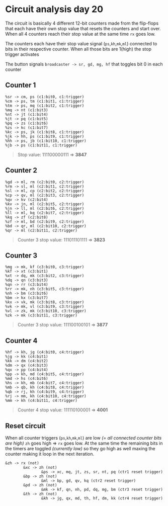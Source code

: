 # Circuit analysis day 20

The circuit is basically 4 different 12-bit counters made from the flip-flops that each have their own stop value that resets the counters and start over. When all 4 counters reach their stop value at the same time `rx` goes low.

The counters each have their stop value signal (`ps`,`kh`,`mk`,`ml`) connected to bits in their respective counter. When all those bits are 1(high) the stop trigger activates

The button signals `broadcaster -> sr, gd, mg, hf` that toggles bit 0 in each counter

## Counter 1

```text
%sr -> cm, ps (c1:bit0, c1:trigger)
%cm -> ps, tm (c1:bit1, c1:trigger)
%tm -> ps, mq (c1:bit2, c1:trigger)
%mq -> nt (c1:bit3)
%nt -> jt (c1:bit4)
%jt -> pq (c1:bit5)
%pq -> zs (c1:bit6)
%zs -> kc (c1:bit7)
%kc -> ps, jk (c1:bit8, c1:trigger)
%jk -> hh, ps (c1:bit9, c1:trigger)
%hh -> ps, jb (c1:bit10, c1:trigger)
%jb -> ps (c1:bit11, c1:trigger)
```

> Stop value: 111100000111 => __3847__

## Counter 2

```text
%gd -> ml, rm (c2:bit0, c2:trigger)
%rm -> sl, ml (c2:bit1, c2:trigger)
%sl -> ml, cp (c2:bit2, c2:trigger)
%cp -> qv, ml (c2:bit3, c2:trigger)
%qv -> kv (c2:bit4)
%kv -> jn, ml (c2:bit5, c2:trigger)
%jn -> ll, ml (c2:bit6, c2:trigger)
%ll -> ml, kq (c2:bit7, c2:trigger)
%kq -> zf (c2:bit8)
%zf -> ml, bd (c2:bit9, c2:trigger)
%bd -> qr, ml (c2:bit10, c2:trigger)
%qr -> ml (c2:bit11, c2:trigger)
```

> Counter 3 stop value: 111011101111 => __3823__

## Counter 3

```text
%mg -> mk, kf (c3:bit0, c3:trigger)
%kf -> xt (c3:bit1)
%xt -> dq, mk (c3:bit2, c3:trigger)
%dq -> qn (c3:bit3)
%qn -> rr (c3:bit4)
%rr -> mk, nh (c3:bit5, c3:trigger)
%nh -> bm (c3:bit6)
%bm -> kx (c3:bit7)
%kx -> vk, mk (c3:bit8, c3:trigger)
%vk -> mk, vl (c3:bit9, c3:trigger)
%vl -> zk, mk (c3:bit10, c3:trigger)
%zk -> mk (c3:bit11, c3:trigger)
```

> Counter 3 stop value: 111100100101 => __3877__

## Counter 4

```text
%hf -> kh, jg (c4:bit0, c4:trigger)
%jg -> kk (c4:bit1)
%kk -> dm (c4:bit2)
%dm -> qx (c4:bit3)
%qx -> pp (c4:bit4)
%pp -> kh, md (c4:bit5, c4:trigger)
%md -> hs (c4:bit6)
%hs -> kh, mb (c4:bit7, c4:trigger)
%mb -> qb, kh (c4:bit8, c4:trigger)
%qb -> rj, kh (c4:bit9, c4:trigger)
%rj -> mm, kh (c4:bit10, c4:trigger)
%mm -> kh (c4:bit11, c4:trigger)
```

> Counter 4 stop value: 111110100001 => __4001__

## Reset circuit

When all counter triggers (`ps`,`kh`,`mk`,`ml`) are low _(= all connected counter bits are high)_  `zh` goes high => `rx` goes low. At the same time the remaining bits in the timers are toggled _(currently low)_ so they go high as well maxing the counter making it loop in the next iteration.

```text
&zh -> rx (not)
        &xc -> zh (not)
                &ps -> xc, mq, jt, zs, sr, nt, pq (ctr1 reset trigger)
        &bp -> zh (not)
                &ml -> bp, gd, qv, kq (ctr2 reset trigger)
        &pd -> zh (not)
                &mk -> kf, qn, nh, pd, dq, mg, bm (ctr3 reset trigger)
        &th -> zh (not)
                &kh -> jg, qx, md, th, hf, dm, kk (ctr4 reset trigger)
```
